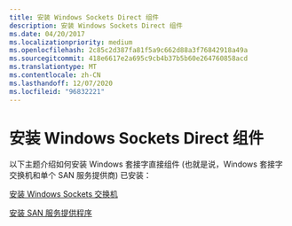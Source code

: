 ```yaml
---
title: 安装 Windows Sockets Direct 组件
description: 安装 Windows Sockets Direct 组件
ms.date: 04/20/2017
ms.localizationpriority: medium
ms.openlocfilehash: 2c85c2d387fa81f5a9c662d88a3f76842918a49a
ms.sourcegitcommit: 418e6617e2a695c9cb4b37b5b60e264760858acd
ms.translationtype: MT
ms.contentlocale: zh-CN
ms.lasthandoff: 12/07/2020
ms.locfileid: "96832221"
---
```

# <a name="installing-windows-sockets-direct-components"></a>安装 Windows Sockets Direct 组件





以下主题介绍如何安装 Windows 套接字直接组件 (也就是说，Windows 套接字交换机和单个 SAN 服务提供商) 已安装：

[安装 Windows Sockets 交换机](installing-the-windows-sockets-switch.md)

[安装 SAN 服务提供程序](installing-a-san-service-provider.md)

 

 





